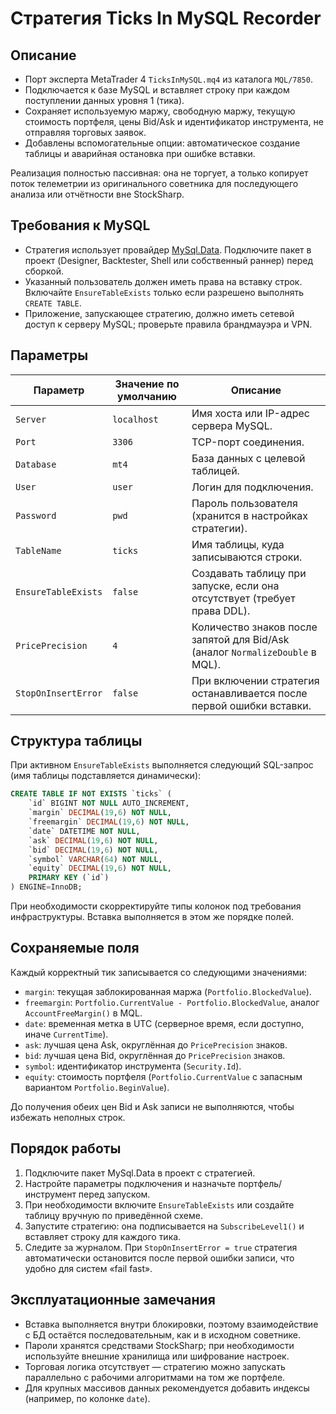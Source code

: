 # Стратегия Ticks In MySQL Recorder

## Описание
- Порт эксперта MetaTrader 4 `TicksInMySQL.mq4` из каталога `MQL/7850`.
- Подключается к базе MySQL и вставляет строку при каждом поступлении данных уровня 1 (тика).
- Сохраняет используемую маржу, свободную маржу, текущую стоимость портфеля, цены Bid/Ask и идентификатор инструмента, не отправляя торговых заявок.
- Добавлены вспомогательные опции: автоматическое создание таблицы и аварийная остановка при ошибке вставки.

Реализация полностью пассивная: она не торгует, а только копирует поток телеметрии из оригинального советника для последующего анализа или отчётности вне StockSharp.

## Требования к MySQL
- Стратегия использует провайдер [MySql.Data](https://www.nuget.org/packages/MySql.Data/). Подключите пакет в проект (Designer, Backtester, Shell или собственный раннер) перед сборкой.
- Указанный пользователь должен иметь права на вставку строк. Включайте `EnsureTableExists` только если разрешено выполнять `CREATE TABLE`.
- Приложение, запускающее стратегию, должно иметь сетевой доступ к серверу MySQL; проверьте правила брандмауэра и VPN.

## Параметры
| Параметр | Значение по умолчанию | Описание |
|----------|-----------------------|----------|
| `Server` | `localhost` | Имя хоста или IP-адрес сервера MySQL. |
| `Port` | `3306` | TCP-порт соединения. |
| `Database` | `mt4` | База данных с целевой таблицей. |
| `User` | `user` | Логин для подключения. |
| `Password` | `pwd` | Пароль пользователя (хранится в настройках стратегии). |
| `TableName` | `ticks` | Имя таблицы, куда записываются строки. |
| `EnsureTableExists` | `false` | Создавать таблицу при запуске, если она отсутствует (требует права DDL). |
| `PricePrecision` | `4` | Количество знаков после запятой для Bid/Ask (аналог `NormalizeDouble` в MQL). |
| `StopOnInsertError` | `false` | При включении стратегия останавливается после первой ошибки вставки. |

## Структура таблицы
При активном `EnsureTableExists` выполняется следующий SQL-запрос (имя таблицы подставляется динамически):

```sql
CREATE TABLE IF NOT EXISTS `ticks` (
    `id` BIGINT NOT NULL AUTO_INCREMENT,
    `margin` DECIMAL(19,6) NOT NULL,
    `freemargin` DECIMAL(19,6) NOT NULL,
    `date` DATETIME NOT NULL,
    `ask` DECIMAL(19,6) NOT NULL,
    `bid` DECIMAL(19,6) NOT NULL,
    `symbol` VARCHAR(64) NOT NULL,
    `equity` DECIMAL(19,6) NOT NULL,
    PRIMARY KEY (`id`)
) ENGINE=InnoDB;
```

При необходимости скорректируйте типы колонок под требования инфраструктуры. Вставка выполняется в этом же порядке полей.

## Сохраняемые поля
Каждый корректный тик записывается со следующими значениями:

- `margin`: текущая заблокированная маржа (`Portfolio.BlockedValue`).
- `freemargin`: `Portfolio.CurrentValue - Portfolio.BlockedValue`, аналог `AccountFreeMargin()` в MQL.
- `date`: временная метка в UTC (серверное время, если доступно, иначе `CurrentTime`).
- `ask`: лучшая цена Ask, округлённая до `PricePrecision` знаков.
- `bid`: лучшая цена Bid, округлённая до `PricePrecision` знаков.
- `symbol`: идентификатор инструмента (`Security.Id`).
- `equity`: стоимость портфеля (`Portfolio.CurrentValue` с запасным вариантом `Portfolio.BeginValue`).

До получения обеих цен Bid и Ask записи не выполняются, чтобы избежать неполных строк.

## Порядок работы
1. Подключите пакет MySql.Data в проект с стратегией.
2. Настройте параметры подключения и назначьте портфель/инструмент перед запуском.
3. При необходимости включите `EnsureTableExists` или создайте таблицу вручную по приведённой схеме.
4. Запустите стратегию: она подписывается на `SubscribeLevel1()` и вставляет строку для каждого тика.
5. Следите за журналом. При `StopOnInsertError = true` стратегия автоматически остановится после первой ошибки записи, что удобно для систем «fail fast».

## Эксплуатационные замечания
- Вставка выполняется внутри блокировки, поэтому взаимодействие с БД остаётся последовательным, как и в исходном советнике.
- Пароли хранятся средствами StockSharp; при необходимости используйте внешние хранилища или шифрование настроек.
- Торговая логика отсутствует — стратегию можно запускать параллельно с рабочими алгоритмами на том же портфеле.
- Для крупных массивов данных рекомендуется добавить индексы (например, по колонке `date`).
